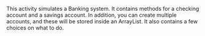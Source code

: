 This activity simulates a Banking system. It contains methods for a checking account and a savings account. In addition, you can create multiple accounts, and these will be stored inside an ArrayList. It also contains a few choices on what to do. 
